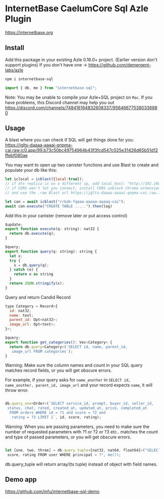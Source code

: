 # InternetBase CaelumCore Sql Azle Plugin

https://internetbase.org

## Install

Add this package in your existing Azle 0.16.0+ project. 
(Earlier version don't support plugins)
If you don't have one -> https://github.com/demergent-labs/azle

```bash
npm i internetbase-sql
```

```js
import { db, me } from "internetbase-sql";
```

Note: You may be unable to compile your Azle+SQL project on `Mac`.
If you have problems, this Discord channel may help you out
https://discord.com/channels/748416164832608337/956466775380336680


## Usage

A blast where you can check if SQL will get things done for you: https://jglts-daaaa-aaaai-qnpma-cai.raw.ic0.app/99.b73c50bc49754964b43f3fcd547c025e31426d65b51d12ffebf080ae

You may want to open up two canister functions and use Blast to create and populate your db like this:
```js
let iclocal = icblast({local:true}); 
// if dfx replica is on a different ip, add local_host: "http://192.168.0.179:8000"
// if CORS won't let you connect, install CORS unblock Chrome extension
// and use the .raw Blast url https://jglts-daaaa-aaaai-qnpma-cai.raw.ic0.app/

let can = await icblast("rrkah-fqaaa-aaaaa-aaaaq-cai");
await can.execute("CREATE TABLE .....").then(log)
```

Add this in your canister (remove later or put access control)

```js
$update;
export function execute(q: string): nat32 {
  return db.execute(q);
}

$query;
export function query(q: string): string {
  let x;
  try {
    x = db.query(q);
  } catch (e) {
    return e as string
  }
  return JSON.stringify(x);
}

```

Query and return Candid Record

```js
type Category = Record<{
  id: nat32;
  name: text;
  parent_id: Opt<nat32>;
  image_url: Opt<text>;
}>;

$query;
export function get_categories(): Vec<Category> {
  return db.query<Category>(`SELECT id, name, parent_id,
   image_url FROM categories`);
}

```

Warning: Make sure the column names and count in your SQL query matches record fields, or you will get obscure errors.

For example, if your query asks for `name_another` in `SELECT id, name_another, parent_id, image_url` and your record expects `name`, it will throw error.

```js

db.query_one<Order>(`SELECT service_id, prompt, buyer_id, seller_id,
 status, chat, rated, created_at, updated_at, price, completed_at
  FROM orders WHERE id = ?1 and score = ?2 and
   rating = ?3 LIMIT 1`, id, score, rating);

```

Warning: When you are passing parameters, you need to make sure the number of requested parameters with ?1 or ?2 or ?3 etc.. matches the count and type of passed parameters, or you will get obscure errors.

```js

let [one, two, three] = db.query_tuple<[nat32, nat64, float64]>("SELECT id,
 score, rating FROM user WHERE principal = ?", me());

```

db.query_tuple will return array/(ts tuple) instead of object with field names.

## Demo app

https://github.com/infu/internetbase-sql-demo
